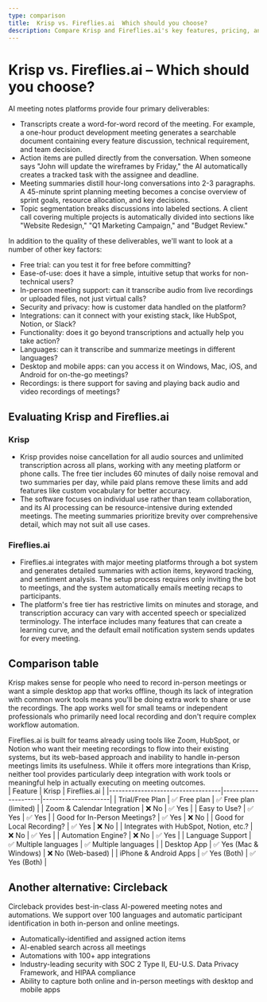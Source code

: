```yaml
---
type: comparison
title:  Krisp vs. Fireflies.ai  Which should you choose?
description: Compare Krisp and Fireflies.ai's key features, pricing, and use cases to find the best AI meeting assistant for your needs, plus discover Circleback as an alternative.
---
```


# Krisp vs. Fireflies.ai – Which should you choose?  
AI meeting notes platforms provide four primary deliverables:  
  
* Transcripts create a word-for-word record of the meeting. For example, a one-hour product development meeting generates a searchable document containing every feature discussion, technical requirement, and team decision.  
* Action items are pulled directly from the conversation. When someone says "John will update the wireframes by Friday," the AI automatically creates a tracked task with the assignee and deadline.  
* Meeting summaries distill hour-long conversations into 2-3 paragraphs. A 45-minute sprint planning meeting becomes a concise overview of sprint goals, resource allocation, and key decisions.  
* Topic segmentation breaks discussions into labeled sections. A client call covering multiple projects is automatically divided into sections like "Website Redesign," "Q1 Marketing Campaign," and "Budget Review."  
  
In addition to the quality of these deliverables, we'll want to look at a number of other key factors:  
  
* Free trial: can you test it for free before committing?  
* Ease-of-use: does it have a simple, intuitive setup that works for non-technical users?  
* In-person meeting support: can it transcribe audio from live recordings or uploaded files, not just virtual calls?  
* Security and privacy: how is customer data handled on the platform?  
* Integrations: can it connect with your existing stack, like HubSpot, Notion, or Slack?  
* Functionality: does it go beyond transcriptions and actually help you take action?  
* Languages: can it transcribe and summarize meetings in different languages?  
* Desktop and mobile apps: can you access it on Windows, Mac, iOS, and Android for on-the-go meetings?  
* Recordings: is there support for saving and playing back audio and video recordings of meetings?    
## Evaluating Krisp and Fireflies.ai  
### Krisp
* Krisp provides noise cancellation for all audio sources and unlimited transcription across all plans, working with any meeting platform or phone calls. The free tier includes 60 minutes of daily noise removal and two summaries per day, while paid plans remove these limits and add features like custom vocabulary for better accuracy.
* The software focuses on individual use rather than team collaboration, and its AI processing can be resource-intensive during extended meetings. The meeting summaries prioritize brevity over comprehensive detail, which may not suit all use cases.

### Fireflies.ai
* Fireflies.ai integrates with major meeting platforms through a bot system and generates detailed summaries with action items, keyword tracking, and sentiment analysis. The setup process requires only inviting the bot to meetings, and the system automatically emails meeting recaps to participants.
* The platform's free tier has restrictive limits on minutes and storage, and transcription accuracy can vary with accented speech or specialized terminology. The interface includes many features that can create a learning curve, and the default email notification system sends updates for every meeting.  
## Comparison table    
Krisp makes sense for people who need to record in-person meetings or want a simple desktop app that works offline, though its lack of integration with common work tools means you'll be doing extra work to share or use the recordings. The app works well for small teams or independent professionals who primarily need local recording and don't require complex workflow automation.

Fireflies.ai is built for teams already using tools like Zoom, HubSpot, or Notion who want their meeting recordings to flow into their existing systems, but its web-based approach and inability to handle in-person meetings limits its usefulness. While it offers more integrations than Krisp, neither tool provides particularly deep integration with work tools or meaningful help in actually executing on meeting outcomes.  
| Feature                           | Krisp               | Fireflies.ai        |
|-----------------------------------|---------------------|---------------------|
| Trial/Free Plan                   | ✅ Free plan        | ✅ Free plan (limited) |
| Zoom & Calendar Integration       | ❌ No               | ✅ Yes              |
| Easy to Use?                      | ✅ Yes              | ✅ Yes              |
| Good for In-Person Meetings?      | ✅ Yes              | ❌ No               |
| Good for Local Recording?         | ✅ Yes              | ❌ No               |
| Integrates with HubSpot, Notion, etc.? | ❌ No           | ✅ Yes              |
| Automation Engine?                | ❌ No               | ✅ Yes              |
| Language Support                  | ✅ Multiple languages | ✅ Multiple languages |
| Desktop App                       | ✅ Yes (Mac & Windows) | ❌ No (Web-based) |
| iPhone & Android Apps             | ✅ Yes (Both)       | ✅ Yes (Both)       |  
## Another alternative: Circleback  
Circleback provides best-in-class AI-powered meeting notes and automations. We support over 100 languages and automatic participant identification in both in-person and online meetings.  
  
* Automatically-identified and assigned action items  
* AI-enabled search across all meetings  
* Automations with 100+ app integrations  
* Industry-leading security with SOC 2 Type II, EU-U.S. Data Privacy Framework, and HIPAA compliance  
* Ability to capture both online and in-person meetings with desktop and mobile apps  